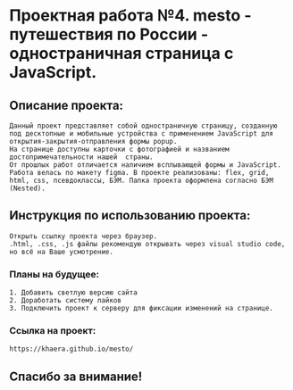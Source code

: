 # Проектная работа №4. mesto - путешествия по России - одностраничная страница с JavaScript.

## Описание проекта:
    Данный проект представляет собой одностраничную страницу, созданную под десктопные и мобильные устройства с применением JavaScript для открытия-закрытия-отправления формы popup.
    На странице доступны карточки с фотографией и названием достопримечательности нашей  страны.
    От прошлых работ отличается наличием всплывающей формы и JavaScript. Работа велась по макету figma. В проекте реализованы: flex, grid, html, css, псевдоклассы, БЭМ. Папка проекта оформлена согласно БЭМ (Nested).

## Инструкция по использованию проекта:
    Открыть ссылку проекта через браузер.
    .html, .css, .js файлы рекомендую открывать через visual studio code, но всё на Ваше усмотрение.

### Планы на будущее:
    1. Добавить светлую версию сайта
    2. Доработать систему лайков
    3. Подключить проект к серверу для фиксации изменений на странице.

### Ссылка на проект:
    https://khaera.github.io/mesto/

## Спасибо за внимание!
